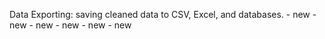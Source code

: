 Data Exporting: saving cleaned data to CSV, Excel, and databases. - new - new - new - new - new - new